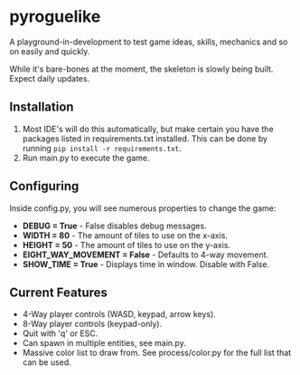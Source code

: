 # pyroguelike
A playground-in-development to test game ideas, skills, mechanics and so on easily and quickly.

While it's bare-bones at the moment, the skeleton is slowly being built. Expect daily updates.

## Installation
1. Most IDE's will do this automatically, but make certain you have the packages listed in requirements.txt installed. This can be done by running `pip install -r requirements.txt`.
2. Run main.py to execute the game.


## Configuring
Inside config.py, you will see numerous properties to change the game:
- **DEBUG = True** - False disables debug messages.
- **WIDTH = 80** - The amount of tiles to use on the x-axis.
- **HEIGHT = 50** - The amount of tiles to use on the y-axis.
- **EIGHT_WAY_MOVEMENT = False** - Defaults to 4-way movement.
- **SHOW_TIME = True** - Displays time in window. Disable with False.

## Current Features
- 4-Way player controls (WASD, keypad, arrow keys).
- 8-Way player controls (keypad-only).
- Quit with 'q' or ESC.
- Can spawn in multiple entities, see main.py.
- Massive color list to draw from. See process/color.py for the full list that can be used.